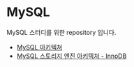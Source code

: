 # MySQL
MySQL 스터디를 위한 repository 입니다.

* [MySQL 아키텍쳐](https://jwdeveloper.tistory.com/308)
* [MySQL 스토리지 엔진 아키텍처 - InnoDB](https://jwdeveloper.tistory.com/309)

